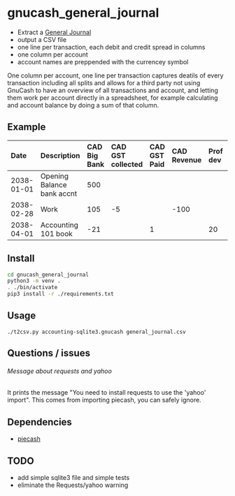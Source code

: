 # gnucash_general_journal
* Extract a [General Journal](https://en.wikipedia.org/wiki/General_journal)
* output a CSV file
* one line per transaction, each debit and credit spread in columns
* one column per account
* account names are preppended with the currencey symbol

One column per account, one line per transaction captures deatils of every transaction including all splits and allows for a third party not using GnuCash to have an overview of all transactions and account, and letting them work per account directly in a spreadsheet, for example calculating and account balance by doing a sum of that column.

## Example
|Date|Description|CAD Big Bank|CAD GST collected|CAD GST Paid|CAD Revenue|Prof dev|CAD openning balances|
|:--- |:---|:---|:---|:---|:--|:---|:---|
|2038-01-01|Opening Balance bank accnt|500|||||-500|
|2038-02-28|Work|105|-5||-100|||
|2038-04-01|Accounting 101 book|-21||1||20||

## Install
```bash
cd gnucash_general_journal
python3 -m venv .
. ./bin/activate
pip3 install -r ./requirements.txt
```

## Usage
    ./t2csv.py accounting-sqlite3.gnucash general_journal.csv

## Questions / issues
###### Message about requests and yahoo
It prints the message "You need to install requests to use the 'yahoo' import". This comes from importing piecash, you can safely ignore.

## Dependencies
* [piecash](https://github.com/sdementen/piecash)

## TODO
* add simple sqlite3 file and simple tests
* eliminate the Requests/yahoo warning

